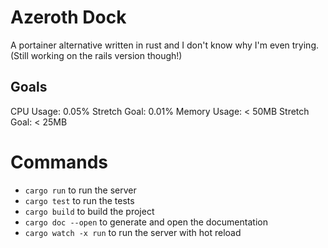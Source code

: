 # Azeroth Dock
A portainer alternative written in rust and I don't know why I'm even trying. (Still working on the rails version though!)

## Goals
CPU Usage: 0.05% Stretch Goal: 0.01%
Memory Usage: < 50MB Stretch Goal: < 25MB

# Commands
- `cargo run` to run the server
- `cargo test` to run the tests
- `cargo build` to build the project
- `cargo doc --open` to generate and open the documentation
- `cargo watch -x run` to run the server with hot reload
